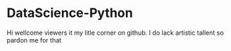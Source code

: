 # DataScience-Python
 Hi wellcome viewers it my litle corner on github.
 I do lack artistic tallent so pardon me for that
